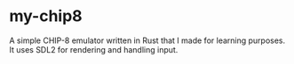# my-chip8

A simple CHIP-8 emulator written in Rust that I made for learning purposes. It uses SDL2 for rendering and handling input.
